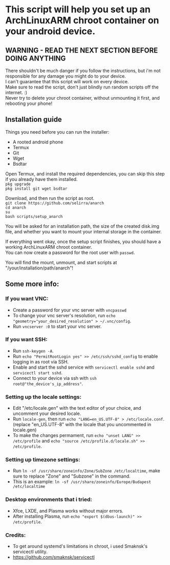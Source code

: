 # This script will help you set up an ArchLinuxARM chroot container on your android device.  

## WARNING - READ THE NEXT SECTION BEFORE DOING ANYTHING  

There shouldn't be much danger if you follow the instructions, but i'm not responsible for any damage you might do to your device.  
I can't guarantee that this script will work on every device.  
Make sure to read the script, don't just blindly run random scripts off the internet. :)  
Never try to delete your chroot container, without unmounting it first, and rebooting your phone!  


## Installation guide  

Things you need before you can run the installer:  
* A rooted android phone  
* Termux  
* Git  
* Wget  
* Bsdtar  

Open Termux, and install the required dependencies, you can skip this step if you already have them installed.  
`pkg upgrade`  
`pkg install git wget bsdtar`  

Download, and then run the script as root.  
`git clone https://github.com/selirra/anarch`  
`cd anarch`  
`su`  
`bash scripts/setup_anarch`  

You will be asked for an installation path, the size of the created disk.img file, and whether you want to mount your internal storage in the container.  

If everything went okay, once the setup script finishes, you should have a working ArchLinuxARM chroot container.  
You can now create a password for the root user with `passwd`.  

You will find the mount, unmount, and start scripts at "/your/installation/path/anarch"!  

## Some more info:  

### If you want VNC:  
* Create a password for your vnc server with `vncpasswd`  
* To change your vnc server's resolution, run `echo "geometry="your_desired_resolution" > ~/.vnc/config`.  
* Run `vncserver :0` to start your vnc server.  

### If you want SSH:  
* Run `ssh-keygen -A`.  
* Run `echo "PermitRootLogin yes" >> /etc/ssh/sshd_config` to enable logging in as root via SSH.  
* Enable and start the sshd service with `servicectl enable sshd` and `servicectl start sshd`.  
* Connect to your device via ssh with `ssh root@"the_device's_ip_address"`.  

### Setting up the locale settings:  
* Edit "/etc/locale.gen" with the text editor of your choice, and uncomment your desired locale.  
* Run `locale-gen`, then run `echo "LANG=en_US.UTF-8" > /etc/locale.conf`. (replace "en_US.UTF-8" with the locale that you uncommented in locale.gen)  
* To make the changes permament, run `echo "unset LANG" >> /etc/profile` and `echo "source /etc/profile.d/locale.sh" >> /etc/profile`.  

### Setting up timezone settings:
* Run `ln -sf /usr/share/zoneinfo/Zone/SubZone /etc/localtime`, make sure to replace "Zone" and "Subzone" in the command.
* This is an example: `ln -sf /usr/share/zoneinfo/Europe/Budapest /etc/localtime`

### Desktop environments that i tried:  
* Xfce, LXDE, and Plasma works without major errors.  
* After installing Plasma, run `echo "export $(dbus-launch)" >> /etc/profile`.
  
### Credits:
* To get around systemd's limitations in chroot, i used Smaknsk's servicectl utility.
* https://github.com/smaknsk/servicectl
